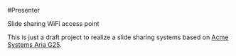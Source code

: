 #Presenter

Slide sharing WiFi access point

This is just a draft project to realize a slide sharing systems based on [Acme Systems Aria G25](http://www.acmesystems.it/aria).


